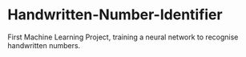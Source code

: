 # Handwritten-Number-Identifier
First Machine Learning Project, training a neural network to recognise handwritten numbers.
